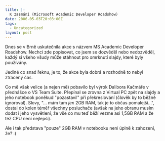 ```yaml
---
title: |-
  K zasmání (Microsoft Academic Developer Roadshow)
date: 2006-05-03T20:03:00Z
tags:
  - Uncategorized
layout: post
---
```

Dnes se v Brně uskutečnila akce s názvem MS Academic Developer Roadshow. Nechci zde popisovat, co jsem se dozvěděl nebo nedozvěděl, každý si všeho všudy může stáhnout pro omrknutí slajdy, které byly používány.

Jediné co snad řeknu, je to, že akce byla dobrá a rozhodně to nebyl ztracený čas.

Co mě však velice (a nejen mě) pobavilo byl výrok Dalibora Kačmáře v přednášce o VS Team Suite. Přepínal se zrovna z Virtual PC zpět na slajdy a jeho notebook poněkud "pozastavil" při překreslování (člověk by to běžně ignoroval). Slovy, "... mám tam _jen_ 2GB RAM, tak je to občas pomalejší...", dostal do kolen téměř všechny posluchače (avšak na jeho obranu musím dodat i jeho vysvětlení, že vše co mu teď běží vezme asi 1,5GB RAM a že též CPU není nejlepší).

Ale i tak představa "pouze" 2GB RAM v notebooku není úplně k zahození, že? :)